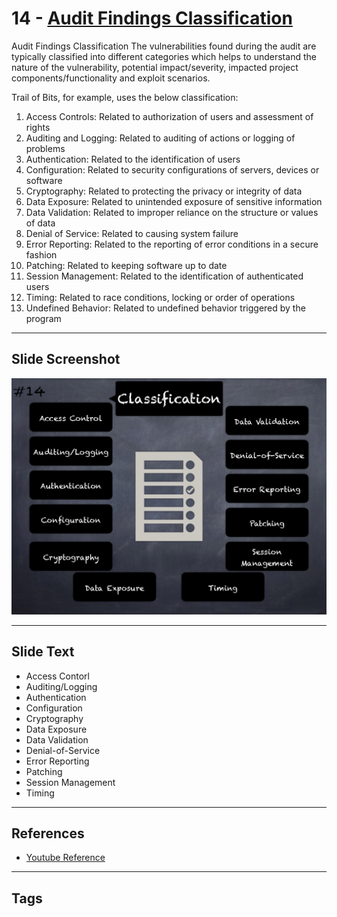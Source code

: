 
# 14 - [Audit Findings Classification](./Audit%20Findings%20Classification.md)

Audit Findings Classification The vulnerabilities found during the audit are typically classified into different categories which helps to understand the nature of the vulnerability, potential impact/severity, impacted project components/functionality and exploit scenarios. 

Trail of Bits, for example, uses the below classification:
1. Access Controls: Related to authorization of users and assessment of rights
2. Auditing and Logging: Related to auditing of actions or logging of problems
3. Authentication: Related to the identification of users
4. Configuration: Related to security configurations of servers, devices or software
5. Cryptography: Related to protecting the privacy or integrity of data
6. Data Exposure: Related to unintended exposure of sensitive information
7. Data Validation: Related to improper reliance on the structure or values of data
8. Denial of Service: Related to causing system failure
9. Error Reporting: Related to the reporting of error conditions in a secure fashion
10. Patching: Related to keeping software up to date
11. Session Management: Related to the identification of authenticated users
12. Timing: Related to race conditions, locking or order of operations
13. Undefined Behavior: Related to undefined behavior triggered by the program
___
## Slide Screenshot
![014.png](../../images/6.%20Audit%20Techniques%20and%20Tools%20101/014.png)
___
## Slide Text
- Access Contorl
- Auditing/Logging
- Authentication
- Configuration
- Cryptography
- Data Exposure
- Data Validation
- Denial-of-Service
- Error Reporting
- Patching
- Session Management
- Timing
___
## References
- [Youtube Reference](https://youtu.be/M0C7z3TE5Go?t=1169)
___
## Tags
